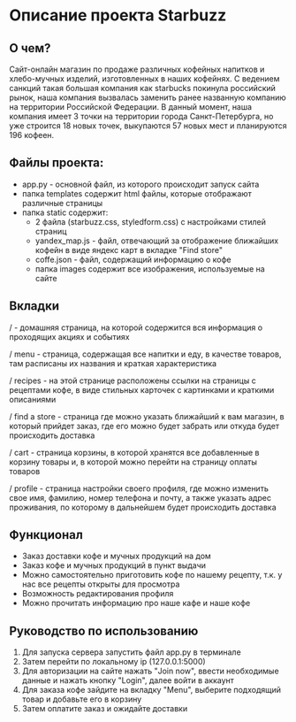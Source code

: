# Описание проекта Starbuzz

## О чем?
Сайт-онлайн магазин по продаже различных кофейных напитков и хлебо-мучных изделий, изготовленных в наших кофейнях.
С ведением санкций такая большая компания как starbucks покинула российский рынок, наша компания вызвалась заменить 
ранее названную компанию на территории Российской Федерации. В данный момент, наша компания имеет 3 точки на территории
города Санкт-Петербурга, но уже строится 18 новых точек, выкупаются 57 новых мест и планируются 196 кофеен.

## Файлы проекта:

- app.py - основной файл, из которого происходит запуск сайта
- папка templates содержит html файлы, которые отображают различные страницы
- папка static содержит:
  - 2 файла (starbuzz.css, styledform.css) с настройками стилей страниц
  - yandex_map.js - файл, отвечающий за отображение ближайших кофейн в виде яндекс карт в вкладке "Find store"
  - coffe.json - файл, содержащий информацию о кофе
  - папка images содержит все изображения, используемые на сайте

## Вкладки
/ - домашняя страница, на которой содержится вся информация о проходящих акциях и событиях

/ menu - страница, содержащая все напитки и еду, в качестве товаров, там расписаны их названия и краткая характеристика

/ recipes - на этой странице расположены ссылки на страницы с рецептами кофе, в виде стильных карточек с картинками и краткими описаниями

/ find a store - страница где можно указать ближайший к вам магазин, в который прийдет заказ, где его можно будет забрать или откуда будет происходить доставка

/ cart - страница корзины, в которой хранятся все добавленные в корзину товары и, в которой можно перейти на страницу оплаты товаров

/ profile - страница настройки своего профиля, где можно изменить свое имя, фамилию, номер телефона и почту, а также указать адрес проживания, по которому в дальнейшем будет происходить доставка

## Функционал
- Заказ доставки кофе и мучных продукций на дом
- Заказ кофе и мучных продукций в пункт выдачи
- Можно самостоятельно приготовить кофе по нашему рецепту, т.к. у нас все рецепты открыты для просмотра
- Возможность редактирования профиля
- Можно прочитать информацию про наше кафе и наше кофе

## Руководство по использованию

1) Для запуска сервера запустить файл app.py в терминале
2) Затем перейти по локальному ip (127.0.0.1:5000)
3) Для авторизации на сайте нажать "Join now", ввести необходимые данные и нажать кнопку "Login", далее войти в аккаунт
4) Для заказа кофе зайдите на вкладку "Menu", выберите подходящий товар и добавьте его в корзину
5) Затем оплатите заказ и ожидайте доставки